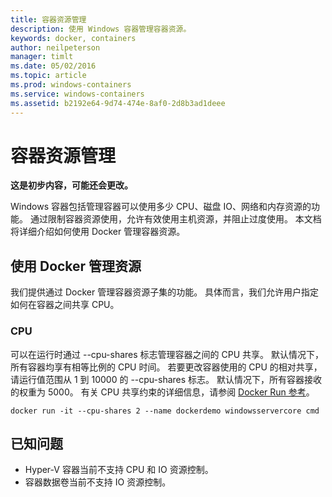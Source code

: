 ```yaml
---
title: 容器资源管理
description: 使用 Windows 容器管理容器资源。
keywords: docker, containers
author: neilpeterson
manager: timlt
ms.date: 05/02/2016
ms.topic: article
ms.prod: windows-containers
ms.service: windows-containers
ms.assetid: b2192e64-9d74-474e-8af0-2d8b3ad1deee
---
```


# 容器资源管理

**这是初步内容，可能还会更改。** 

Windows 容器包括管理容器可以使用多少 CPU、磁盘 IO、网络和内存资源的功能。 通过限制容器资源使用，允许有效使用主机资源，并阻止过度使用。 本文档将详细介绍如何使用 Docker 管理容器资源。

## 使用 Docker 管理资源 

我们提供通过 Docker 管理容器资源子集的功能。 具体而言，我们允许用户指定如何在容器之间共享 CPU。 

### CPU

可以在运行时通过 --cpu-shares 标志管理容器之间的 CPU 共享。 默认情况下，所有容器均享有相等比例的 CPU 时间。 若要更改容器使用的 CPU 的相对共享，请运行值范围从 1 到 10000 的 --cpu-shares 标志。 默认情况下，所有容器接收的权重为 5000。 有关 CPU 共享约束的详细信息，请参阅 [Docker Run 参考]( https://docs.docker.com/engine/reference/run/#cpu-share-constraint)。 

```none 
docker run -it --cpu-shares 2 --name dockerdemo windowsservercore cmd
```

## 已知问题

- Hyper-V 容器当前不支持 CPU 和 IO 资源控制。
- 容器数据卷当前不支持 IO 资源控制。

<!--HONumber=May16_HO3-->


